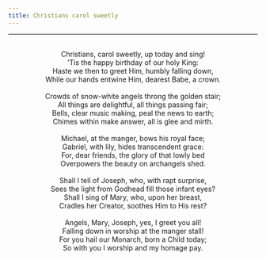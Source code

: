 ```yaml
---
title: Christians carol sweetly
---
```


---
<center>
<br/>
Christians, carol sweetly, up today and sing!<br/>
’Tis the happy birthday of our holy King:<br/>
Haste we then to greet Him, humbly falling down,<br/>
While our hands entwine Him, dearest Babe, a crown.<br/>
<br/>
Crowds of snow-white angels throng the golden stair;<br/>
All things are delightful, all things passing fair;<br/>
Bells, clear music making, peal the news to earth;<br/>
Chimes within make answer, all is glee and mirth.<br/>
<br/>
Michael, at the manger, bows his royal face;<br/>
Gabriel, with lily, hides transcendent grace:<br/>
For, dear friends, the glory of that lowly bed<br/>
Overpowers the beauty on archangels shed.<br/>
<br/>
Shall I tell of Joseph, who, with rapt surprise,<br/>
Sees the light from Godhead fill those infant eyes?<br/>
Shall I sing of Mary, who, upon her breast,<br/>
Cradles her Creator, soothes Him to His rest?<br/>
<br/>
Angels, Mary, Joseph, yes, I greet you all!<br/>
Falling down in worship at the manger stall!<br/>
For you hail our Monarch, born a Child today;<br/>
So with you I worship and my homage pay.<br/>

</center>